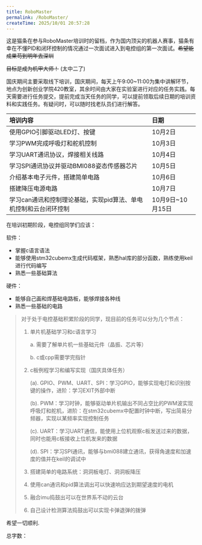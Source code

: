```yaml
---
title: RoboMaster
permalink: /RoboMaster/
createTime: 2025/10/01 20:57:28
---
```


这是猫条在参与RoboMaster培训时的留档，作为国内顶尖的机器人赛事，猫条有幸在不懂PID和闭环控制的情况通过一次面试进入到电控组的第一次面试。~~希望能成果苟到明年去深圳~~

~~目标是成为机甲大师！~~ (太中二了)

国庆期间主要采取线下培训，国庆期间，每天上午9:00~11:00为集中讲解环节，地点为创新创业学院420教室，其余时间由大家在实验室进行对应的任务实践。每天需要进行任务提交，提前完成当天任务的同学，可以提前领取后续日期的培训资料和实践任务。有疑问时，可以随时找老队员们进行解答。

| 培训内容                                                     | 日期             |
| :----------------------------------------------------------- | :--------------- |
| 使用GPIO引脚驱动LED灯、按键                                  | 10月2日          |
| 学习PWM完成呼吸灯和舵机控制                                  | 10月3日          |
| 学习UART通讯协议，焊接相关线路                               | 10月4日          |
| 学习SPI通讯协议并驱动BMI088姿态传感器芯片                    | 10月5日          |
| 介绍基本电子元件，搭建简单电路                               | 10月6日          |
| 搭建降压电源电路                                             | 10月7日          |
| 学习can通讯和控制理论基础，实现pid算法、单电机控制和云台闭环控制 | 10月9日~10月15日 |

在培训初期阶段，电控组同学们应该：

软件：

- 掌握c语言语法
- 能够使用stm32cubemx生成代码框架，熟悉hal库的部分函数，熟练使用keil进行代码编写
- 熟悉一些基础算法

硬件：

- 能够自己画和焊基础电路板，能够焊接各种线
- 熟悉一些基础的电路

> 对于处于电控基础积累阶段的同学，现目前的任务可以分为几个节点：
>
> 1. 单片机基础学习和c语言学习
>
>      a. 需要了解单片机一些基础元件（晶振、芯片等）
>
>      b. c或cpp需要学完指针
>
> 2. c板例程学习和编写实现（国庆具体任务）
>
>      (a). GPIO、PWM、UART、SPI：学习GPIO，能够实现电灯和识别按键的操作，进阶：学习EXIT外部中断
>
>      (b). PWM：学习时钟，能够驱动单片机输出不同占空比的PWM波实现呼吸灯和舵机，进阶：在stm32cubemx中配置时钟中断，写出简易分频器，实现以某频率实现控制任务
>
>      (c). UART：学习UART通信，能使用上位机观察c板发送过来的数据，同时也能用c板接收上位机发来的数据
>
>      (d). SPI：学习SPI通讯，能够与bmi088建立通讯，获得角速度和加速度的值并在keil的调试中
>
> 3. 搭建简单的电路系统：洞洞板电灯、洞洞板降压
>
> 4. 使用can通讯和pid算法调出可以快速响应达到期望速度的电机
>
> 5. 融合imu捣鼓出可以在世界系不动的云台
>
> 6. 自己设计检测算法捣鼓出可以实现卡弹退弹的拨弹

希望一切顺利.

总字数：<WordCount type="RoboMaster" />